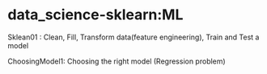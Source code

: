 # data_science-sklearn:ML

Sklean01 : Clean, Fill, Transform data(feature engineering), Train and Test a model

ChoosingModel1: Choosing the right model (Regression problem)
